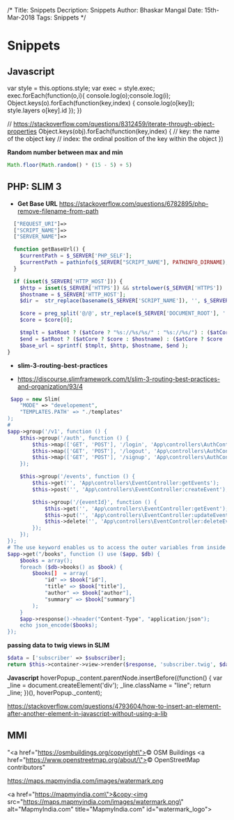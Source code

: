 /*
Title: Snippets
Decription: Snippets
Author: Bhaskar Mangal
Date: 15th-Mar-2018
Tags: Snippets
*/

# Snippets

## Javascript
var style = this.options.style;
var exec = style.exec;
exec.forEach(function(o,i){
	console.log(o);console.log(i);
	Object.keys(o).forEach(function(key,index) {
		console.log(o[key]);
		style.layers
		o[key].id
	});
})

// https://stackoverflow.com/questions/8312459/iterate-through-object-properties
Object.keys(obj).forEach(function(key,index) {
  // key: the name of the object key
  // index: the ordinal position of the key within the object
})

**Random number between max and min**
```javascript
Math.floor(Math.random() * (15 - 5) + 5)
```

## PHP: SLIM 3
* **Get Base URL**
https://stackoverflow.com/questions/6782895/php-remove-filename-from-path
```php
  ["REQUEST_URI"]=>
  ["SCRIPT_NAME"]=>
  ["SERVER_NAME"]=>

  function getBaseUrl() {
  	$currentPath = $_SERVER['PHP_SELF'];
  	$currentPath = pathinfo($_SERVER["SCRIPT_NAME"], PATHINFO_DIRNAME);
  }

  if (isset($_SERVER['HTTP_HOST'])) {
    $http = isset($_SERVER['HTTPS']) && strtolower($_SERVER['HTTPS']) !== 'off' ? 'https' : 'http';
    $hostname = $_SERVER['HTTP_HOST'];
    $dir =  str_replace(basename($_SERVER['SCRIPT_NAME']), '', $_SERVER['SCRIPT_NAME']);

    $core = preg_split('@/@', str_replace($_SERVER['DOCUMENT_ROOT'], '', realpath(dirname(__FILE__))), NULL, PREG_SPLIT_NO_EMPTY);
    $core = $core[0];

    $tmplt = $atRoot ? ($atCore ? "%s://%s/%s/" : "%s://%s/") : ($atCore ? "%s://%s/%s/" : "%s://%s%s");
    $end = $atRoot ? ($atCore ? $core : $hostname) : ($atCore ? $core : $dir);
    $base_url = sprintf( $tmplt, $http, $hostname, $end );
}
```

* **slim-3-routing-best-practices**
- https://discourse.slimframework.com/t/slim-3-routing-best-practices-and-organization/93/4
```php
 $app = new Slim(
    "MODE" => "developement",
    "TEMPLATES.PATH' => "./templates"
);
#
$app->group('/v1', function () {
    $this->group('/auth', function () {
        $this->map(['GET', 'POST'], '/login', 'App\controllers\AuthController:login');
        $this->map(['GET', 'POST'], '/logout', 'App\controllers\AuthController:logout');
        $this->map(['GET', 'POST'], '/signup', 'App\controllers\AuthController:signup');
    });

    $this->group('/events', function () {
        $this->get('', 'App\controllers\EventController:getEvents');
        $this->post('', 'App\controllers\EventController:createEvent');

        $this->group('/{eventId}', function () {
            $this->get('', 'App\controllers\EventController:getEvent');
            $this->put('', 'App\controllers\EventController:updateEvent');
            $this->delete('', 'App\controllers\EventController:deleteEvent');            
        });
    });
});
# The use keyword enables us to access the outer variables from inside the scope of the anonymous function.
$app->get("/books", function () use ($app, $db) {
    $books = array();
    foreach ($db->books() as $book) {
        $books[]  = array(
            "id" => $book["id"],
            "title" => $book["title"],
            "author" => $book["author"],
            "summary" => $book["summary"]
        );
    }
    $app->response()->header("Content-Type", "application/json");
    echo json_encode($books);
});
```

**passing data to twig views in SLIM**
```php
$data = ['subscriber' => $subscriber];
return $this->container->view->render($response, 'subscriber.twig', $data);
```

**Javascript**
hoverPopup._content.parentNode.insertBefore((function() {
      var _line = document.createElement('div');
      _line.className = "line"; 
      return _line;
    })(), hoverPopup._content);


https://stackoverflow.com/questions/4793604/how-to-insert-an-element-after-another-element-in-javascript-without-using-a-lib

## MMI
"<a href=\"https://osmbuildings.org/copyright\">&copy; OSM Buildings</a>
<a href=\"https://www.openstreetmap.org/about/\">&copy; OpenStreetMap contributors</a>"


https://maps.mapmyindia.com/images/watermark.png

<a href=\"https://mapmyindia.com\">&copy;<img src=\"https://maps.mapmyindia.com/images/watermark.png\" alt=\"MapmyIndia.com\" title=\"MapmyIndia.com\" id=\"watermark_logo\"></a>